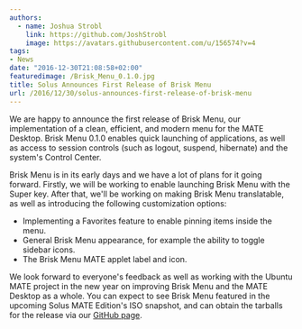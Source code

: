 ```yaml
---
authors:
  - name: Joshua Strobl
    link: https://github.com/JoshStrobl
    image: https://avatars.githubusercontent.com/u/156574?v=4
tags:
- News
date: "2016-12-30T21:08:58+02:00"
featuredimage: /Brisk_Menu_0.1.0.jpg
title: Solus Announces First Release of Brisk Menu
url: /2016/12/30/solus-announces-first-release-of-brisk-menu
---
```


We are happy to announce the first release of Brisk Menu, our implementation of a clean, efficient, and modern menu for the MATE Desktop. Brisk Menu 0.1.0 enables quick launching of applications, 
as well as access to session controls (such as logout, suspend, hibernate) and the system's Control Center.

Brisk Menu is in its early days and we have a lot of plans for it going forward. Firstly, we will be working to enable launching Brisk Menu with the Super key. After that, we'll be working on making Brisk Menu translatable, as well as introducing the following 
customization options:

- Implementing a Favorites feature to enable pinning items inside the menu.
- General Brisk Menu appearance, for example the ability to toggle sidebar icons.
- The Brisk Menu MATE applet label and icon.

We look forward to everyone's feedback as well as working with the Ubuntu MATE project in the new year on improving Brisk Menu and the MATE Desktop as a whole. You can expect to see Brisk Menu featured in the upcoming Solus MATE Edition's ISO snapshot, and can obtain the tarballs for 
the release via our [GitHub page](https://github.com/solus-project/brisk-menu/releases/tag/v0.1.0).